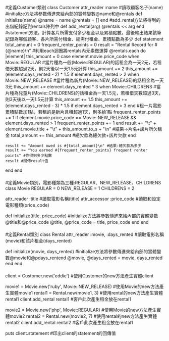 #定義Customer類別
class Customer
  attr_reader :name #讀取顧客名子(name)
#initialize方法將參數傳進來給內部的實體變數@name和@rentals
  def initialize(name) 
    @name    = name
    @rentals = []
  end
#add_rental方法將得到的出借紀錄記到rentals陣列中
  def add_rental(arg)
    @rentals << arg
  end
#statement方法，計算各片所需支付多少租金以及累積點數，最後輸出結果該筆紀錄為哪個顧客、各片所需付租金、總需付租金、累積點數為多少
  def statement
    total_amount = 0
    frequent_renter_points = 0
    result = "Rental Record for #{@name}\n"
   #利用each迴圈將rentals內元素做運算
    @rentals.each do |element|
      this_amount = 0
      case element.movie.price_code
      when Movie::REGULAR #當片種為一般(Movie::REGULAR)的話租金為一天2元，若租借天數超過2天，則2天後以一天1.5元計算
        this_amount += 2
        this_amount += (element.days_rented - 2) * 1.5 if element.days_rented > 2
      when Movie::NEW_RELEASE #當片種為新片(Movie::NEW_RELEASE)的話租金為一天3元
        this_amount += element.days_rented * 3
      when Movie::CHILDRENS #當片種為兒童片(Movie::CHILDRENS)的話租金為一天1.5元，若租借天數超過3天，則3天後以一天1.5元計算
        this_amount += 1.5
        this_amount += (element.days_rented - 3) * 1.5 if element.days_rented > 3
      end
      #租一片電影累積點數加1點，若租的是新片且租超過1天，則多給1點
      frequent_renter_points += 1
      if element.movie.price_code == Movie::NEW_RELEASE && element.days_rented > 1
        frequent_renter_points += 1
      end
      result += "\t" + element.movie.title + "\t" + this_amount.to_s + "\n" #結果->片名+該片所欠租金
      total_amount += this_amount #總欠款為總欠款+該片欠款
    end

    result += "Amount owed is #{total_amount}\n" #結果:總欠款為多少
    result += "You earned #{frequent_renter_points} frequent renter points" #你得到多少點數
    result #回傳result值
  end
end

####
#定義Movie類別，電影種類為三種:REGULAR、NEW_RELEASE、CHILDRENS
class Movie
  REGULAR     = 0
  NEW_RELEASE = 1
  CHILDRENS   = 2

  attr_reader :title #讀取電影名稱(title)
  attr_accessor :price_code #讀取和設定電影種類(price_code)
  
  def initialize(title, price_code) #initialize方法將參數傳進來給內部的實體變數@title和@price_code
    @title, @price_code = title, price_code
  end
end

####
#定義Rental類別
class Rental
  attr_reader :movie, :days_rented #讀取電影名稱(movie)和該片租金(days_rented)

  def initialize(movie, days_rented) #initialize方法將參數傳進來給內部的實體變數@movie和@pdays_rentend
    @movie, @days_rented = movie, days_rented
  end
end

####

client = Customer.new('eddie') #使用Customer的new方法產生實體client

movie1 = Movie.new('ruby', Movie::NEW_RELEASE) #使用Movie的new方法產生實體movie1
rental1 = Rental.new(movie1, 3) #使用rental的new方法產生實體rental1
client.add_rental rental1 #客戶此次產生租金放在rental1

movie2 = Movie.new('php', Movie::REGULAR) #使用Movie的new方法產生實體movie2
rental2 = Rental.new(movie2, 7) #使用rental的new方法產生實體rental2
client.add_rental rental2 #客戶此次產生租金放在rental1

puts client.statement #印出client的statement的回傳值
